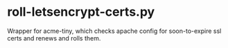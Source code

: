 # roll-letsencrypt-certs.py
Wrapper for acme-tiny, which checks apache config for soon-to-expire ssl certs and renews and rolls them.
